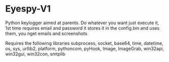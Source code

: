# Eyespy-V1
Python keylogger aimed at parents. Do whatever you want just execute it, 1st time requires email and password it stores it in the config.bin and uses them, you nget emails and screenshots

Requires the following libraries 
subprocess, socket, base64, time, datetime, os, sys, urllib2, platform, pythoncom, pyHook, Image, ImageGrab, win32api, win32gui, win32con, smtplib
